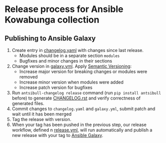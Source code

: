 # Release process for Ansible Kowabunga collection

## Publishing to Ansible Galaxy

1. Create entry in [changelog.yaml](../changelogs/changelog.yaml) with changes since last release.
   * Modules should be in a separate section `modules`
   * Bugfixes and minor changes in their sections
2. Change version in [galaxy.yml](../galaxy.yml). Apply [Semantic Versioning](https://semver.org/):
   * Increase major version for breaking changes or modules were removed
   * Increase minor version when modules were added
   * Increase patch version for bugfixes
3. Run `antsibull-changelog release` command (run `pip install antsibull` before) to generate [CHANGELOG.rst](
   ../CHANGELOG.rst) and verify correctness of generated files.
4. Commit changes to `changelog.yaml` and `galaxy.yml`, submit patch and wait until it has been merged
5. Tag the release with version.
6. When your tag has been pushed in the previous step, our release workflow, defined n [release.yml](../.github/workflows/release.yml), will run automatically and publish a new release with your tag to [Ansible Galaxy](https://galaxy.ansible.com/kowabunga/cloud).
